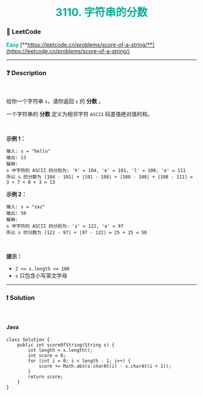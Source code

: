 <h1 style="text-align: center;"> <span style="color: #00AF9B;">3110. 字符串的分数</span> </h1>

### 🚀 LeetCode

<base target="_blank">

<span style="color: #00AF9B;">**Easy**</span> [**https://leetcode.cn/problems/score-of-a-string/**](https://leetcode.cn/problems/score-of-a-string/)

---

### ❓ Description

<br/>

给你一个字符串 `s`，请你返回 `s` 的 **分数** 。

一个字符串的 **分数** 定义为相邻字符 `ASCII` 码差值绝对值的和。

<br/>

**示例 1：**

```
输入: s = "hello"
输出: 13
解释: 
s 中字符的 ASCII 码分别为: 'h' = 104, 'e' = 101, 'l' = 108, 'o' = 111
所以 s 的分数为 |104 - 101| + |101 - 108| + |108 - 108| + |108 - 111| = 3 + 7 + 0 + 3 = 13
```

**示例 2：**

```
输入: s = "zaz"
输出: 50
解释: 
s 中字符的 ASCII 码分别为: 'z' = 122, 'a' = 97
所以 s 的分数为 |122 - 97| + |97 - 122| = 25 + 25 = 50
```

<br/>

**提示：**

* `2 <= s.length <= 100`
* `s` 只包含小写英文字母

---

### ❗ Solution

<br/>

#### Java

```
class Solution {
    public int scoreOfString(String s) {
        int length = s.length();
        int score = 0;
        for (int i = 0; i < length - 1; i++) {
            score += Math.abs(s.charAt(i) - s.charAt(i + 1));
        }
        return score;
    }
}
```
